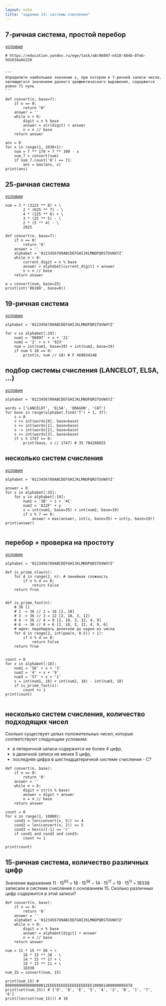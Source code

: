 ```yaml
---
layout: note
title: "задание 14: системы счисления"
---
```

## 7-ричная система, простой перебор
[условие](https://education.yandex.ru/ege/task/a8c96097-e410-484b-8fe6-9d1034a9e228)
```
# https://education.yandex.ru/ege/task/a8c96097-e410-484b-8fe6-9d1034a9e228


'''
Определите наибольшее значение x, при котором в 7-ричной записи числа, 
являющегося значением данного арифметического выражения, содержится ровно 71 нуль
'''

def convert(n, base=7):
    if n == 0:
        return "0"
    answer = ''
    while n > 0:
        digit = n % base
        answer = str(digit) + answer
        n = n // base
    return answer

ans = 0
for x in range(1, 2030+1):
    num = 7 ** 170 + 7 ** 100 - x
    num_7 = convert(num)
    if num_7.count('0') == 71:
        ans = max(ans, x)
print(ans)
```

## 25-ричная система
[условие](https://education.yandex.ru/ege/task/f0043124-c473-435c-861f-c853a35f5f25)

```
num = 3 * (3125 ** 8) + \
        2 * (625 ** 7) - \
        4 * (125 ** 6) + \
        3 * (25 ** 5) - \
        2 * (5 ** 4) - \
        2025

def convert(n, base=7):
    if n == 0:
        return '0'
    answer = ''
    alphabet = '0123456789ABCDEFGHIJKLMNOPQRSTUVWXYZ'
    while n > 0:
        current_digit = n % base
        answer = alphabet[current_digit] + answer
        n = n // base
    return answer

a = convert(num, base=25)
print(int('0b100', base=0))
```



## 19-ричная система
[условие](https://education.yandex.ru/ege/task/eca565e6-aa59-4e06-8e2c-fccdac9e9fd7)

```
alphabet = '0123456789ABCDEFGHIJKLMNOPQRSTUVWXYZ'

for x in alphabet[:19]:
    num1 = '98897' + x + '21'
    num2 = '2' + x + '923'
    num = int(num1, base=19) + int(num2, base=19)
    if num % 18 == 0:
        print(x, num // 18) # F 469034148
```


## подбор системы счисления (LANCELOT, ELSA, ...)
[условие](https://education.yandex.ru/ege/task/c53cc9a0-13d9-4dea-9d7b-46c5cee0965f)

```
alphabet = '0123456789ABCDEFGHIJKLMNOPQRSTUVWXYZ'

words = ['LANCELOT', 'ELSA', 'DRAGON', 'CAT']
for base in range(alphabet.find('T') + 1, 37):
    s = 0
    s += int(words[0], base=base)
    s += int(words[1], base=base)
    s -= int(words[2], base=base)
    s += int(words[3], base=base)
    if s % 1747 == 0:
        print(base, s // 1747) # 35 784208025
```


## несколько систем счисления
[условие](https://education.yandex.ru/ege/task/ae1e6ebd-512c-4ea3-9bb6-6862096652d8)

```
alphabet = '0123456789ABCDEFGHIJKLMNOPQRSTUVWXYZ'

answer = 0
for z in alphabet[:35]:
    for y in alphabet[:19]:
        num1 = '3B' + z + '4C'
        num2 = 'A12F' + y
        s = int(num1, base=35) + int(num2, base=19)
        if s % 7 == 0:
            answer = max(answer, int(z, base=35) + int(y, base=19))
print(answer)
                         
```

## перебор + проверка на простоту
[условие](https://education.yandex.ru/ege/task/29fa61ad-cac1-4b57-a9ac-673ff4abd400)

```
alphabet = '0123456789ABCDEFGHIJKLMNOPQRSTUVWXYZ'

def is_prime_slow(n):
    for d in range(2, n): # линейная сложность 
        if n % d == 0:
            return False
    return True


def is_prime_fast(n):
    # 36 []
    # 2 -> 36 // 2 = 18 [2, 18]
    # 3 -> 36 // 3 = 12 [2, 18, 3, 12]
    # 4 -> 36 // 4 = 9 [2, 18, 3, 12, 4, 9]
    # 6 -> 36 // 6 = 6 [2, 18, 3, 12, 4, 9, 6]
    # идея: перебирать делители до корня из числа
    for d in range(2, int(pow(n, 0.5)) + 1):
        if n % d == 0:
            return False
    return True


count = 0
for x in alphabet[:18]:
    num1 = '56' + x + '3'
    num2 = '4' + x + '9'
    num3 = '57' + x + '1'
    s = int(num1, 18) + int(num2, 18) - int(num3, 18)
    if is_prime_fast(s):
        count += 1
print(count)
    
```


## несколько систем счисления, количество подходящих чисел

Сколько существует целых положительных чисел, которые соответствуют следующим условиям:
- в пятеричной записи содержится не более 4 цифр,
- в двоичной записи не менее 5 цифр,
- последняя цифра в шестнадцатеричной системе счисления - С?

```
def convert(n, base):
    if n == 0:
        return '0'
    answer = ''
    while n > 0:
        digit = str(n % base)
        answer = digit + answer
        n = n // base
    return answer

count = 0
for x in range(1, 10000):
    cond1 = len(convert(x, 5)) <= 4
    cond2 = len(convert(x, 2)) >= 5
    cond3 = hex(x)[-1] == 'c'
    if cond1 and cond2 and cond3:
        count += 1

print(count)
```

## 15-ричная система, количество различных цифр

Значение выражения $11 \cdot 15^{65}+18 \cdot 15^{38}-14 \cdot 15^{17}+19 \cdot 15^{11}+18338$ записали в системе счисления с основанием 15. Сколько различных цифр содержится в этой записи?

```
def convert(n, base):
    if n == 0:
        return '0'
    answer = ''
    alphabet = '0123456789ABCDEFGHIJKLMNOPQRSTUVWXYZ'
    while n > 0:
        digit = n % base
        answer = alphabet[digit] + answer
        n = n // base
    return answer

num = 11 * 15 ** 56 + \
        18 * 15 ** 38 - \
        14 * 15 ** 17 + \
        19 * 15 ** 11 + \
        18338
num_15 = convert(num, 15)

print(num_15) # B000000000000000012EEEEEEEEEEEEEEEEEEEE100001400000005678
print(set(num_15)) # {'0', '8', 'E', '5', '4', '2', 'B', '1', '7', '6'}
print(len(set(num_15))) # 10
```
